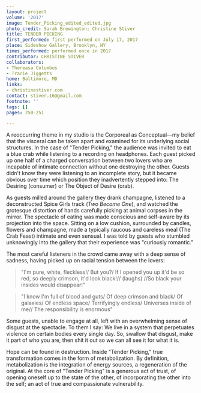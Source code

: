 ```yaml
---
layout: project
volume: '2017'
image: Tender_Picking_edited_edited.jpg
photo_credit: Sarah Brewington; Christine Stiver
title: TENDER PICKING
first_performed: first performed on July 17, 2017
place: Sideshow Gallery, Brooklyn, NY
times_performed: performed once in 2017
contributor: CHRISTINE STIVER
collaborators:
- Thereasa Columbus
- Tracie Jiggetts
home: Baltimore, MD
links:
- christinestiver.com
contact: stiver.16@gmail.com
footnote: ''
tags: []
pages: 250-251

---
```


A reoccurring theme in my studio is the Corporeal as Conceptual—my belief that the visceral can be taken apart and examined for its underlying social structures. In the case of "Tender Picking," the audience was invited to eat a blue crab while listening to a recording on headphones. Each guest picked up one half of a charged conversation between two lovers who are incapable of intimate connection without one destroying the other. Guests didn't know they were listening to an incomplete story, but it became obvious over time which position they inadvertently stepped into: The Desiring (consumer) or The Object of Desire (crab).

As guests milled around the gallery they drank champagne, listened to a deconstructed Spice Girls track (_Two Become One_), and watched the grotesque distortion of hands carefully picking at animal corpses in the mirror. The spectacle of eating was made conscious and self-aware by its projection into the space. Sitting on a low cushion, surrounded by candles, flowers and champagne, made a typically raucous and careless meal (The Crab Feast) intimate and even sensual. I was told by guests who stumbled unknowingly into the gallery that their experience was "curiously romantic."

The most careful listeners in the crowd came away with a deep sense of sadness, having picked up on racial tension between the lovers:

> "I'm pure, white, fleckless!/ But you?/ If I opened you up it'd be so red, so deeply crimson, it'd look black!// (laughs) //So black your insides would disappear!"

> "I know I'm full of blood and guts/ Of deep crimson and black/ Of galaxies/ Of endless space/ Terrifyingly endless/ Universes inside of me// The responsibility is enormous"

Some guests, unable to engage at all, left with an overwhelming sense of disgust at the spectacle. To them I say:  We live in a system that perpetuates violence on certain bodies every single day. So, swallow that disgust, make it part of who you are, then shit it out so we can all see it for what it is.

Hope can be found in destruction. Inside "Tender Picking," true transformation comes in the form of metabolization. By definition, metabolization is the integration of energy sources, a regeneration of the original. At the core of "Tender Picking" is a generous act of trust, of opening oneself up to the state of the other, of incorporating the other into the self; an act of true and compassionate vulnerability.
